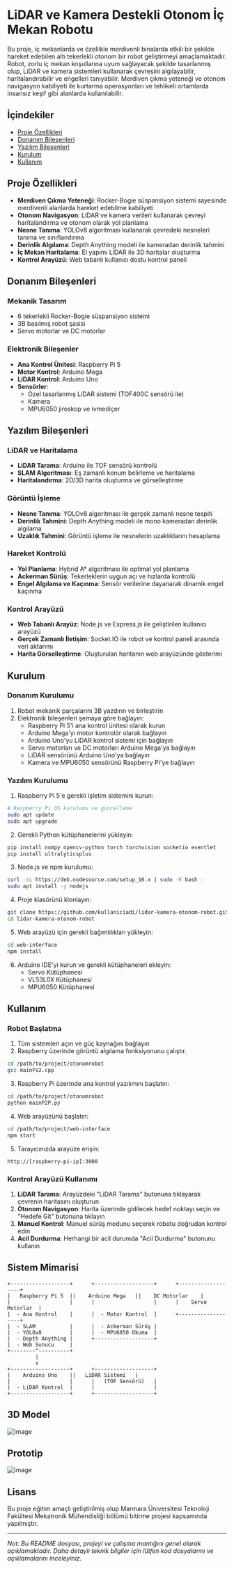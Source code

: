 # LiDAR ve Kamera Destekli Otonom İç Mekan Robotu

Bu proje, iç mekanlarda ve özellikle merdivenli binalarda etkili bir şekilde hareket edebilen altı tekerlekli otonom bir robot geliştirmeyi amaçlamaktadır. Robot, zorlu iç mekan koşullarına uyum sağlayacak şekilde tasarlanmış olup, LiDAR ve kamera sistemleri kullanarak çevresini algılayabilir, haritalandırabilir ve engelleri tanıyabilir. Merdiven çıkma yeteneği ve otonom navigasyon kabiliyeti ile kurtarma operasyonları ve tehlikeli ortamlarda insansız keşif gibi alanlarda kullanılabilir.

## İçindekiler

- [Proje Özellikleri](#proje-özellikleri)
- [Donanım Bileşenleri](#donanım-bileşenleri)
- [Yazılım Bileşenleri](#yazılım-bileşenleri)
- [Kurulum](#kurulum)
- [Kullanım](#kullanım)

## Proje Özellikleri

- **Merdiven Çıkma Yeteneği**: Rocker-Bogie süspansiyon sistemi sayesinde merdivenli alanlarda hareket edebilme kabiliyeti
- **Otonom Navigasyon**: LiDAR ve kamera verileri kullanarak çevreyi haritalandırma ve otonom olarak yol planlama
- **Nesne Tanıma**: YOLOv8 algoritması kullanarak çevredeki nesneleri tanıma ve sınıflandırma
- **Derinlik Algılama**: Depth Anything modeli ile kameradan derinlik tahmini
- **İç Mekan Haritalama**: El yapımı LiDAR ile 3D haritalar oluşturma
- **Kontrol Arayüzü**: Web tabanlı kullanıcı dostu kontrol paneli

## Donanım Bileşenleri

### Mekanik Tasarım
- 6 tekerlekli Rocker-Bogie süspansiyon sistemi
- 3B basılmış robot şasisi
- Servo motorlar ve DC motorlar

### Elektronik Bileşenler
- **Ana Kontrol Ünitesi**: Raspberry Pi 5
- **Motor Kontrol**: Arduino Mega
- **LiDAR Kontrol**: Arduino Uno
- **Sensörler**:
  - Özel tasarlanmış LiDAR sistemi (TOF400C sensörü ile)
  - Kamera
  - MPU6050 jiroskop ve ivmeölçer

## Yazılım Bileşenleri

### LiDAR ve Haritalama
- **LiDAR Tarama**: Arduino ile TOF sensörü kontrolü
- **SLAM Algoritması**: Eş zamanlı konum belirleme ve haritalama
- **Haritalandırma**: 2D/3D harita oluşturma ve görselleştirme

### Görüntü İşleme
- **Nesne Tanıma**: YOLOv8 algoritması ile gerçek zamanlı nesne tespiti
- **Derinlik Tahmini**: Depth Anything modeli ile mono kameradan derinlik algılama
- **Uzaklık Tahmini**: Görüntü işleme ile nesnelerin uzaklıklarını hesaplama

### Hareket Kontrolü
- **Yol Planlama**: Hybrid A* algoritması ile optimal yol planlama
- **Ackerman Sürüş**: Tekerleklerin uygun açı ve hızlarda kontrolü
- **Engel Algılama ve Kaçınma**: Sensör verilerine dayanarak dinamik engel kaçınma

### Kontrol Arayüzü
- **Web Tabanlı Arayüz**: Node.js ve Express.js ile geliştirilen kullanıcı arayüzü
- **Gerçek Zamanlı İletişim**: Socket.IO ile robot ve kontrol paneli arasında veri aktarımı
- **Harita Görselleştirme**: Oluşturulan haritanın web arayüzünde gösterimi

## Kurulum

### Donanım Kurulumu

1. Robot mekanik parçalarını 3B yazdırın ve birleştirin
2. Elektronik bileşenleri şemaya göre bağlayın:
   - Raspberry Pi 5'i ana kontrol ünitesi olarak kurun
   - Arduino Mega'yı motor kontrolör olarak bağlayın
   - Arduino Uno'yu LiDAR kontrol sistemi için bağlayın
   - Servo motorları ve DC motorları Arduino Mega'ya bağlayın
   - LiDAR sensörünü Arduino Uno'ya bağlayın
   - Kamera ve MPU6050 sensörünü Raspberry Pi'ye bağlayın

### Yazılım Kurulumu

1. Raspberry Pi 5'e gerekli işletim sistemini kurun:
```bash
# Raspberry Pi OS kurulumu ve güncelleme
sudo apt update
sudo apt upgrade
```

2. Gerekli Python kütüphanelerini yükleyin:
```bash
pip install numpy opencv-python torch torchvision socketio eventlet
pip install ultralyticsplus
```

3. Node.js ve npm kurulumu:
```bash
curl -sL https://deb.nodesource.com/setup_16.x | sudo -E bash -
sudo apt install -y nodejs
```

4. Proje klasörünü klonlayın:
```bash
git clone https://github.com/kullaniciadi/lidar-kamera-otonom-robot.git
cd lidar-kamera-otonom-robot
```

5. Web arayüzü için gerekli bağımlılıkları yükleyin:
```bash
cd web-interface
npm install
```

6. Arduino IDE'yi kurun ve gerekli kütüphaneleri ekleyin:
   - Servo Kütüphanesi
   - VL53L0X Kütüphanesi
   - MPU6050 Kütüphanesi

## Kullanım

### Robot Başlatma

1. Tüm sistemleri açın ve güç kaynağını bağlayın
2. Raspberry üzerinde görüntü algılama fonksiyonunu çalıştır.

```bash
cd /path/to/project/otonomrobot
gcc mainFV2.cpp
```

3. Raspberry Pi üzerinde ana kontrol yazılımını başlatın:
```bash
cd /path/to/project/otonomrobot
python mainP2P.py
```

4. Web arayüzünü başlatın:
```bash
cd /path/to/project/web-interface
npm start
```

5. Tarayıcınızda arayüze erişin:
```
http://[raspberry-pi-ip]:3000
```

### Kontrol Arayüzü Kullanımı

1. **LiDAR Tarama**: Arayüzdeki "LiDAR Tarama" butonuna tıklayarak çevrenin haritasını oluşturun
2. **Otonom Navigasyon**: Harita üzerinde gidilecek hedef noktayı seçin ve "Hedefe Git" butonuna tıklayın
3. **Manuel Kontrol**: Manuel sürüş modunu seçerek robotu doğrudan kontrol edin
4. **Acil Durdurma**: Herhangi bir acil durumda "Acil Durdurma" butonunu kullanın

## Sistem Mimarisi

```
+-------------------+      +-------------------+      +-------------------+
|   Raspberry Pi 5  ||    Arduino Mega   ||    DC Motorlar    |
|                   |      |                   |      |    Servo Motorlar  |
|  - Ana Kontrol    |      |  - Motor Kontrol  |      +-------------------+
|  - SLAM           |      |  - Ackerman Sürüş |
|  - YOLOv8         |      |  - MPU6050 Okuma  |
|  - Depth Anything |      +-------------------+
|  - Web Sunucu     |
+--------^----------+
         |
         v
+-------------------+      +-------------------+
|    Arduino Uno    ||   LiDAR Sistemi   |
|                   |      |   (TOF Sensörü)   |
|  - LiDAR Kontrol  |      |                   |
+-------------------+      +-------------------+
```
## 3D Model
![image](https://github.com/user-attachments/assets/b2b7dca7-3083-4412-bb6d-6994e481c99b)

## Prototip

![image](https://github.com/user-attachments/assets/fc917fcd-366a-431f-afd7-736e6079458f)


## Lisans

Bu proje eğitim amaçlı geliştirilmiş olup Marmara Üniversitesi Teknoloji Fakültesi Mekatronik Mühendisliği bölümü bitirme projesi kapsamında yapılmıştır.

---

*Not: Bu README dosyası, projeyi ve çalışma mantığını genel olarak açıklamaktadır. Daha detaylı teknik bilgiler için lütfen kod dosyalarını ve açıklamalarını inceleyiniz.*
